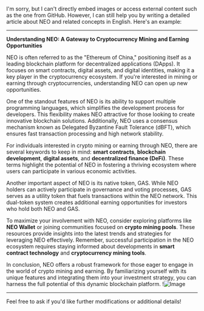 I'm sorry, but I can't directly embed images or access external content such as the one from GitHub. However, I can still help you by writing a detailed article about NEO and related concepts in English. Here's an example:

---

**Understanding NEO: A Gateway to Cryptocurrency Mining and Earning Opportunities**

NEO is often referred to as the "Ethereum of China," positioning itself as a leading blockchain platform for decentralized applications (DApps). It focuses on smart contracts, digital assets, and digital identities, making it a key player in the cryptocurrency ecosystem. If you're interested in mining or earning through cryptocurrencies, understanding NEO can open up new opportunities.

One of the standout features of NEO is its ability to support multiple programming languages, which simplifies the development process for developers. This flexibility makes NEO attractive for those looking to create innovative blockchain solutions. Additionally, NEO uses a consensus mechanism known as Delegated Byzantine Fault Tolerance (dBFT), which ensures fast transaction processing and high network stability.

For individuals interested in crypto mining or earning through NEO, there are several keywords to keep in mind: **smart contracts**, **blockchain development**, **digital assets**, and **decentralized finance (DeFi)**. These terms highlight the potential of NEO in fostering a thriving ecosystem where users can participate in various economic activities.

Another important aspect of NEO is its native token, GAS. While NEO holders can actively participate in governance and voting processes, GAS serves as a utility token that fuels transactions within the NEO network. This dual-token system creates additional earning opportunities for investors who hold both NEO and GAS.

To maximize your involvement with NEO, consider exploring platforms like **NEO Wallet** or joining communities focused on **crypto mining pools**. These resources provide insights into the latest trends and strategies for leveraging NEO effectively. Remember, successful participation in the NEO ecosystem requires staying informed about developments in **smart contract technology** and **cryptocurrency mining tools**.

In conclusion, NEO offers a robust framework for those eager to engage in the world of crypto mining and earning. By familiarizing yourself with its unique features and integrating them into your investment strategy, you can harness the full potential of this dynamic blockchain platform. !![Image](https://github.com/user-attachments/assets/3be06921-4469-491d-bd37-5f14c53422b7)

--- 

Feel free to ask if you'd like further modifications or additional details!